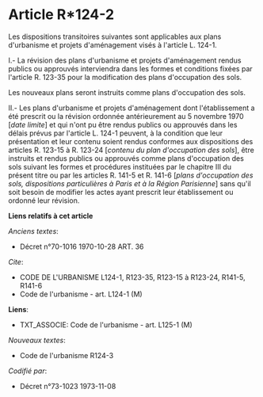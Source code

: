 # Article R*124-2

Les dispositions transitoires suivantes sont applicables aux plans d'urbanisme et projets d'aménagement visés à l'article L.
124-1.

I.- La révision des plans d'urbanisme et projets d'aménagement rendus publics ou approuvés interviendra dans les formes et
conditions fixées par l'article R. 123-35 pour la modification des plans d'occupation des sols.

Les  nouveaux plans seront instruits comme plans d'occupation des sols.

II.- Les plans d'urbanisme et projets d'aménagement dont l'établissement a été prescrit ou la révision ordonnée
antérieurement au 5 novembre 1970 [*date limite*] et qui n'ont pu être rendus publics ou approuvés dans les délais prévus par
l'article L. 124-1 peuvent, à la condition que leur présentation et leur contenu soient rendus conformes aux dispositions des
articles R. 123-15 à R. 123-24 [*contenu du plan d'occupation des sols*], être instruits et rendus publics ou approuvés comme
plans d'occupation des sols suivant les formes et procédures instituées par le chapitre III du présent titre ou par les
articles R. 141-5 et R. 141-6 [*plans d'occupation des sols, dispositions particulières à Paris et à la Région Parisienne*]
sans qu'il soit besoin de modifier les actes ayant prescrit leur établissement ou ordonné leur révision.

**Liens relatifs à cet article**

_Anciens textes_:

  - Décret n°70-1016 1970-10-28 ART. 36

_Cite_:

  - CODE DE L'URBANISME L124-1, R123-35, R123-15 à R123-24, R141-5, R141-6
  - Code de l'urbanisme - art. L124-1 (M)

**Liens**:

  - TXT_ASSOCIE: Code de l'urbanisme - art. L125-1 (M)

_Nouveaux textes_:

  - Code de l'urbanisme R124-3

_Codifié par_:

  - Décret n°73-1023 1973-11-08
